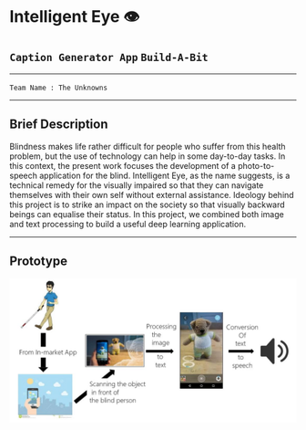 # Intelligent Eye 👁
## `Caption Generator App`  `Build-A-Bit`

---

`Team Name : The Unknowns`

---

## Brief Description

Blindness makes life rather difficult for people who suffer from this health problem, but the use of technology can help in some day-to-day tasks. In this context, the present work focuses the development of a photo-to-speech application for the blind. Intelligent Eye, as the name suggests, is a technical remedy for the visually impaired so that they can navigate themselves with their own self without external assistance. Ideology behind this project is to strike an impact on the society so that visually backward beings can equalise their status. In this project, we combined both image and text processing to build a useful deep learning application.

---

## Prototype

<img src="https://github.com/HeliosX7/caption-generator-app/blob/master/images/prototype.jpg" width="750">

